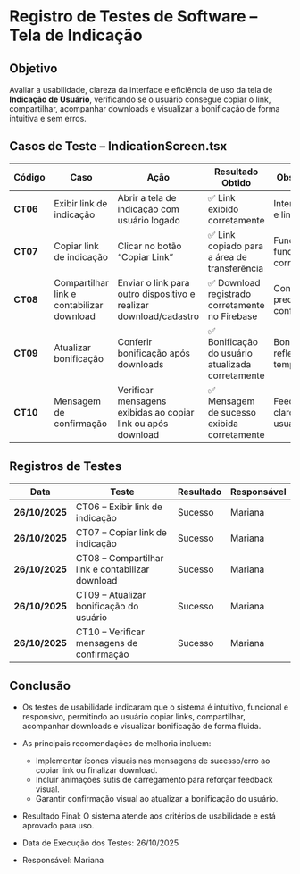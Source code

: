 # Registro de Testes de Software – Tela de Indicação

## Objetivo

Avaliar a usabilidade, clareza da interface e eficiência de uso da tela de **Indicação de Usuário**, verificando se o usuário consegue copiar o link, compartilhar, acompanhar downloads e visualizar a bonificação de forma intuitiva e sem erros.

## Casos de Teste – IndicationScreen.tsx

| Código   | Caso                                | Ação                                           | Resultado Obtido                                      | Observações                                  |
| -------- | ----------------------------------- | --------------------------------------------- | ----------------------------------------------------- | -------------------------------------------- |
| **CT06** | Exibir link de indicação            | Abrir a tela de indicação com usuário logado | ✅ Link exibido corretamente                          | Interface clara e link visível               |
| **CT07** | Copiar link de indicação            | Clicar no botão “Copiar Link”                | ✅ Link copiado para a área de transferência         | Funcionalidade funcionando corretamente     |
| **CT08** | Compartilhar link e contabilizar download | Enviar o link para outro dispositivo e realizar download/cadastro | ✅ Download registrado corretamente no Firebase      | Contabilização precisa e confiável           |
| **CT09** | Atualizar bonificação               | Conferir bonificação após downloads          | ✅ Bonificação do usuário atualizada corretamente    | Bonificação refletida em tempo real          |
| **CT10** | Mensagem de confirmação             | Verificar mensagens exibidas ao copiar link ou após download | ✅ Mensagem de sucesso exibida corretamente          | Feedback claro para o usuário                |

## Registros de Testes

| Data           | Teste                                               | Resultado | Responsável |
| -------------- | -------------------------------------------------- | --------- | ----------- |
| **26/10/2025** | CT06 – Exibir link de indicação                     | Sucesso   | Mariana     |
| **26/10/2025** | CT07 – Copiar link de indicação                     | Sucesso   | Mariana     |
| **26/10/2025** | CT08 – Compartilhar link e contabilizar download   | Sucesso   | Mariana     |
| **26/10/2025** | CT09 – Atualizar bonificação do usuário            | Sucesso   | Mariana     |
| **26/10/2025** | CT10 – Verificar mensagens de confirmação          | Sucesso   | Mariana     |

## Conclusão

- Os testes de usabilidade indicaram que o sistema é intuitivo, funcional e responsivo, permitindo ao usuário copiar links, compartilhar, acompanhar downloads e visualizar bonificação de forma fluida.  
- As principais recomendações de melhoria incluem:  
  - Implementar ícones visuais nas mensagens de sucesso/erro ao copiar link ou finalizar download.  
  - Incluir animações sutis de carregamento para reforçar feedback visual.  
  - Garantir confirmação visual ao atualizar a bonificação do usuário.  

- Resultado Final: O sistema atende aos critérios de usabilidade e está aprovado para uso.  
- Data de Execução dos Testes:  26/10/2025  
- Responsável: Mariana
